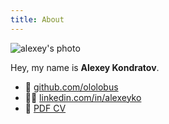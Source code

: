 ```yaml
---
title: About
---
```


<img class="avatar-square" src="/images/avatar.jpeg" alt="alexey's photo">

Hey, my name is **Alexey Kondratov**.

- 🐙 [github.com/ololobus](https://github.com/ololobus)
- 👨‍💻 [linkedin.com/in/alexeyko](https://www.linkedin.com/in/alexeyko)
- 📄 [PDF CV](/cv.pdf)
